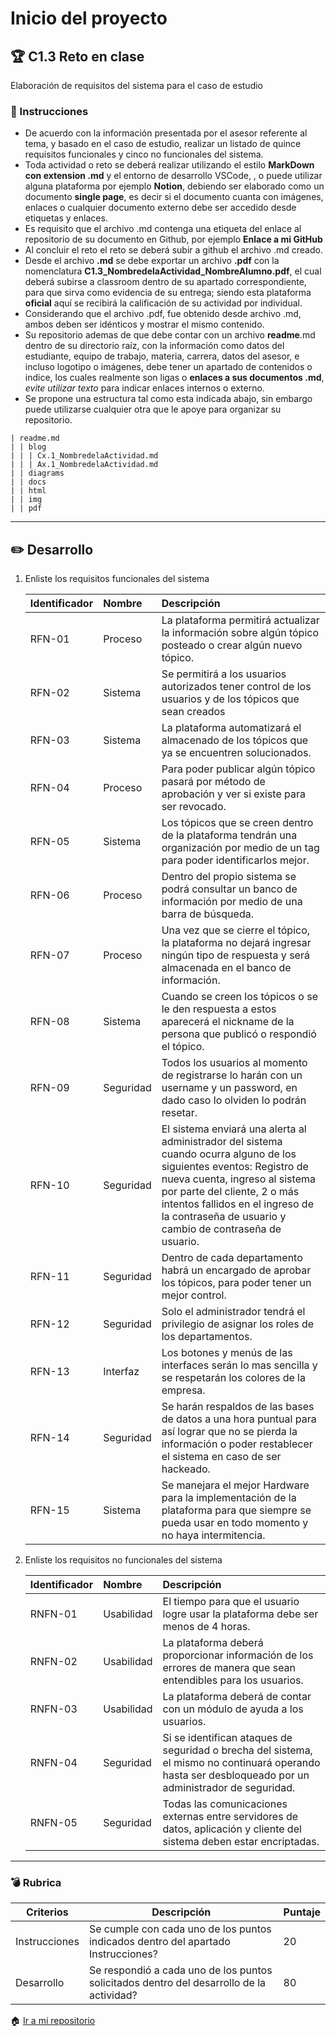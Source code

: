 # Inicio del proyecto

## :trophy: C1.3 Reto en clase

Elaboración de requisitos del sistema para el caso de estudio

### :blue_book: Instrucciones

- De acuerdo con la información presentada por el asesor referente al tema, y basado en el caso de estudio, realizar un listado de quince requisitos funcionales y cinco no funcionales del sistema.
- Toda actividad o reto se deberá realizar utilizando el estilo **MarkDown con extension .md** y el entorno de desarrollo VSCode, , o puede utilizar alguna plataforma por ejemplo **Notion**, debiendo ser elaborado como un documento **single page**, es decir si el documento cuanta con imágenes, enlaces o cualquier documento externo debe ser accedido desde etiquetas y enlaces.
- Es requisito que el archivo .md contenga una etiqueta del enlace al repositorio de su documento en Github, por ejemplo **Enlace a mi GitHub**
- Al concluir el reto el reto se deberá subir a github el archivo .md creado.
- Desde el archivo **.md** se debe exportar un archivo **.pdf** con la nomenclatura **C1.3_NombredelaActividad_NombreAlumno.pdf**, el cual deberá subirse a classroom dentro de su apartado correspondiente, para que sirva como evidencia de su entrega; siendo esta plataforma **oficial** aquí se recibirá la calificación de su actividad por individual.
- Considerando que el archivo .pdf, fue obtenido desde archivo .md, ambos deben ser idénticos y mostrar el mismo contenido.
- Su repositorio ademas de que debe contar con un archivo **readme**.md dentro de su directorio raíz, con la información como datos del estudiante, equipo de trabajo, materia, carrera, datos del asesor, e incluso logotipo o imágenes, debe tener un apartado de contenidos o indice, los cuales realmente son ligas o **enlaces a sus documentos .md**, _evite utilizar texto_ para indicar enlaces internos o externo.
- Se propone una estructura tal como esta indicada abajo, sin embargo puede utilizarse cualquier otra que le apoye para organizar su repositorio.

```
| readme.md
| | blog
| | | Cx.1_NombredelaActividad.md
| | | Ax.1_NombredelaActividad.md
| | diagrams
| | docs
| | html
| | img
| | pdf    
```

___

## :pencil2: Desarrollo

1. Enliste los requisitos funcionales del sistema
   
    Identificador | Nombre | Descripción
    :--|:--|:--
    RFN-01|Proceso| La plataforma permitirá actualizar la información sobre algún tópico posteado o crear algún nuevo tópico.
    RFN-02|Sistema|Se permitirá a los usuarios autorizados tener control de los usuarios y de los tópicos que sean creados
    RFN-03|Sistema|La plataforma automatizará el almacenado de los tópicos que ya se encuentren solucionados.
    RFN-04|Proceso|Para poder publicar algún tópico pasará por método de aprobación y ver si existe para ser revocado.
    RFN-05|Sistema|Los tópicos que se creen dentro de la plataforma tendrán una organización por medio de un tag para poder identificarlos mejor.
    RFN-06|Proceso|Dentro del propio sistema se podrá consultar un banco de información por medio de una barra de búsqueda.
    RFN-07|Proceso|Una vez que se cierre el tópico, la plataforma no dejará ingresar ningún tipo de respuesta y será almacenada en el banco de información.
    RFN-08|Sistema|Cuando se creen los tópicos o se le den respuesta a estos aparecerá el nickname de la persona que publicó o respondió el tópico.
    RFN-09|Seguridad|Todos los usuarios al momento de registrarse lo harán con un username y un password, en dado caso lo olviden lo podrán resetar.
    RFN-10|Seguridad|El sistema enviará una alerta al administrador del sistema cuando ocurra alguno de los siguientes eventos: Registro de nueva cuenta, ingreso al sistema por parte del cliente, 2 o más intentos fallidos en el ingreso de la contraseña de usuario y cambio de contraseña de usuario.
    RFN-11|Seguridad|Dentro de cada departamento habrá un encargado de aprobar los tópicos, para poder tener un mejor control. 
    RFN-12|Seguridad|Solo el administrador tendrá el privilegio de asignar los roles de los departamentos.
    RFN-13|Interfaz|Los botones y menús de las interfaces serán lo mas sencilla y se respetarán los colores de la empresa.
    RFN-14|Seguridad|Se harán respaldos de las bases de datos a una hora puntual para así lograr que no se pierda la información o poder restablecer el sistema en caso de ser hackeado.
    RFN-15|Sistema|Se manejara el mejor Hardware para la implementación de la plataforma para que siempre se pueda usar en todo momento y no haya intermitencia.

 
2. Enliste los requisitos no funcionales del sistema
   
    Identificador | Nombre | Descripción
    :--|:--|:--
    RNFN-01|Usabilidad|El tiempo para que el usuario logre usar la plataforma debe ser menos de 4 horas.
    RNFN-02|Usabilidad|La plataforma deberá proporcionar información de los errores de manera que sean entendibles para los usuarios.
    RNFN-03|Usabilidad|La plataforma deberá de contar con un módulo de ayuda a los usuarios.
    RNFN-04|Seguridad|Si se identifican ataques de seguridad o brecha del sistema, el mismo no continuará operando hasta ser desbloqueado por un administrador de seguridad.
    RNFN-05|Seguridad|Todas las comunicaciones externas entre servidores de datos, aplicación y cliente del sistema deben estar encriptadas.

___

### :bomb: Rubrica

| Criterios     | Descripción                                                                                  | Puntaje |
| ------------- | -------------------------------------------------------------------------------------------- | ------- |
| Instrucciones | Se cumple con cada uno de los puntos indicados dentro del apartado Instrucciones?            | 20 |
| Desarrollo    | Se respondió a cada uno de los puntos solicitados dentro del desarrollo de la actividad?     | 80      |


:house: [Ir a mi repositorio ](https://github.com/aris-dev/Analisis-Avanzado-de-Software)

